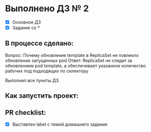 # Выполнено ДЗ № 2

- [x] Основное ДЗ
- [x] Задание со *

## В процессе сделано:

Вопрос: Почему обновление template в ReplicaSet не повлекло обновление запущенных pod
Ответ: ReplicaSet не следит за обновлением pod template, а обеспечивает указанное количество рабочих под подходящих по селектору

Выполнил все пункты ДЗ.

## Как запустить проект:

## PR checklist:
- [x] Выставлен label с темой домашнего задания